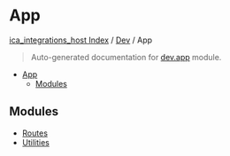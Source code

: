 # App

[ica_integrations_host Index](../../README.md#ica_integrations_host-index) / [Dev](../index.md#dev) / App

> Auto-generated documentation for [dev.app](https://github.com/destiny/ica_integrations_host/blob/main/dev/app/__init__.py) module.

- [App](#app)
  - [Modules](#modules)

## Modules

- [Routes](routes/index.md)
- [Utilities](utilities/index.md)

